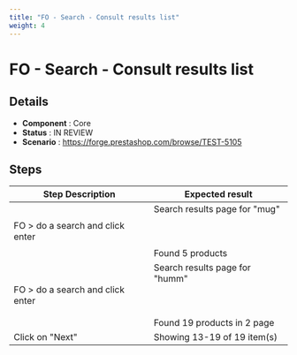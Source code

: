 ```yaml
---
title: "FO - Search - Consult results list"
weight: 4
---
```


# FO - Search - Consult results list
## Details
* **Component** : Core
* **Status** : IN REVIEW
* **Scenario** : https://forge.prestashop.com/browse/TEST-5105

## Steps
| Step Description | Expected result |
| ----- | ----- |
| FO > do a search and click enter | Search results page for "mug"<br><br> <br><br>Found 5 products |
| FO > do a search and click enter | Search results page for "humm"<br><br> <br><br>Found 19 products in 2 page |
| Click on "Next" | Showing 13-19 of 19 item(s) |
